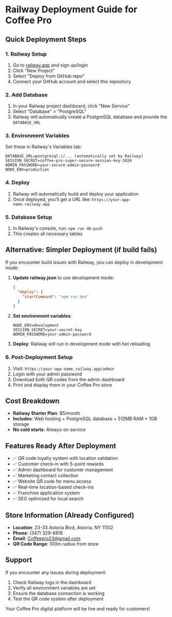 # Railway Deployment Guide for Coffee Pro

## Quick Deployment Steps

### 1. Railway Setup
1. Go to [railway.app](https://railway.app) and sign up/login
2. Click "New Project"
3. Select "Deploy from GitHub repo"
4. Connect your GitHub account and select this repository

### 2. Add Database
1. In your Railway project dashboard, click "New Service"
2. Select "Database" > "PostgreSQL"
3. Railway will automatically create a PostgreSQL database and provide the `DATABASE_URL`

### 3. Environment Variables
Set these in Railway's Variables tab:

```
DATABASE_URL=postgresql://... (automatically set by Railway)
SESSION_SECRET=coffee-pro-super-secure-session-key-2024
ADMIN_PASSWORD=your-secure-admin-password
NODE_ENV=production
```

### 4. Deploy
1. Railway will automatically build and deploy your application
2. Once deployed, you'll get a URL like: `https://your-app-name.railway.app`

### 5. Database Setup
1. In Railway's console, run: `npm run db:push`
2. This creates all necessary tables

## Alternative: Simpler Deployment (if build fails)

If you encounter build issues with Railway, you can deploy in development mode:

1. **Update railway.json** to use development mode:
   ```json
   {
     "deploy": {
       "startCommand": "npm run dev"
     }
   }
   ```

2. **Set environment variables**:
   ```
   NODE_ENV=development
   SESSION_SECRET=your-secret-key
   ADMIN_PASSWORD=your-admin-password
   ```

3. **Deploy**: Railway will run in development mode with hot reloading

### 6. Post-Deployment Setup
1. Visit: `https://your-app-name.railway.app/admin`
2. Login with your admin password
3. Download both QR codes from the admin dashboard
4. Print and display them in your Coffee Pro store

## Cost Breakdown
- **Railway Starter Plan**: $5/month
- **Includes**: Web hosting + PostgreSQL database + 512MB RAM + 1GB storage
- **No cold starts**: Always-on service

## Features Ready After Deployment
- ✅ QR code loyalty system with location validation
- ✅ Customer check-in with 5-point rewards
- ✅ Admin dashboard for customer management
- ✅ Marketing contact collection
- ✅ Website QR code for menu access
- ✅ Real-time location-based check-ins
- ✅ Franchise application system
- ✅ SEO optimized for local search

## Store Information (Already Configured)
- **Location**: 23-33 Astoria Blvd, Astoria, NY 11102
- **Phone**: (347) 329-6816
- **Email**: Coffeepro23@gmail.com
- **QR Code Range**: 100m radius from store

## Support
If you encounter any issues during deployment:
1. Check Railway logs in the dashboard
2. Verify all environment variables are set
3. Ensure the database connection is working
4. Test the QR code system after deployment

Your Coffee Pro digital platform will be live and ready for customers!